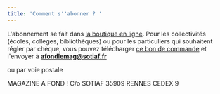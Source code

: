 ```yaml
---
title: 'Comment s''abonner ? '
---
```


L'abonnement se fait dans [la boutique en ligne](https://afondlemag.fr/boutique/). Pour les collectivités (écoles, collèges, bibliothèques) ou pour les particuliers qui souhaitent régler par chèque, vous pouvez télécharger [ce bon de commande](https://afondlemag.github.io/bon-de-commande.pdf) et l'envoyer à **[afondlemag@sotiaf.fr](mailto:afondlemag@sotiaf.fr)**

ou par voie postale

MAGAZINE A FOND !
C/o SOTIAF
35909 RENNES CEDEX 9
